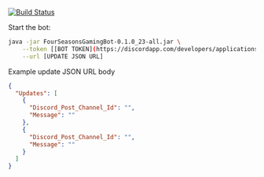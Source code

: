[![Build Status](https://travis-ci.org/Tazzie02/4sg-discord-bot.svg?branch=master)](https://travis-ci.org/Tazzie02/4sg-discord-bot)

Start the bot:
```sh
java -jar FourSeasonsGamingBot-0.1.0_23-all.jar \
	--token [[BOT TOKEN](https://discordapp.com/developers/applications/)] \
	--url [UPDATE JSON URL]
```

Example update JSON URL body
```json
{
  "Updates": [
    {
      "Discord_Post_Channel_Id": "",
      "Message": ""
    },
    {
      "Discord_Post_Channel_Id": "",
      "Message": ""
    }
  ]
}
```